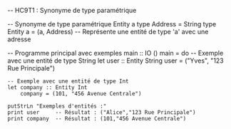 -- HC9T1 : Synonyme de type paramétrique

-- Synonyme de type paramétrique Entity a
type Address = String
type Entity a = (a, Address)  -- Représente une entité de type 'a' avec une adresse

-- Programme principal avec exemples
main :: IO ()
main = do
    -- Exemple avec une entité de type String
    let user :: Entity String
        user = ("Yves", "123 Rue Principale")
    
    -- Exemple avec une entité de type Int
    let company :: Entity Int
        company = (101, "456 Avenue Centrale")
    
    putStrLn "Exemples d'entités :"
    print user     -- Résultat : ("Alice","123 Rue Principale")
    print company  -- Résultat : (101,"456 Avenue Centrale")
